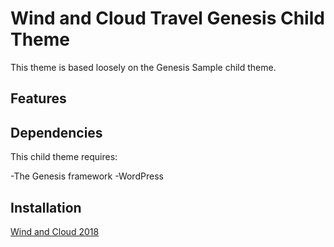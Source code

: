 # Wind and Cloud Travel Genesis Child Theme

This theme is based loosely on the Genesis Sample child theme.

## Features

## Dependencies

This child theme requires:

-The Genesis framework
-WordPress

## Installation

[Wind and Cloud 2018](https://github.com/kateamann/windandcloud2018)